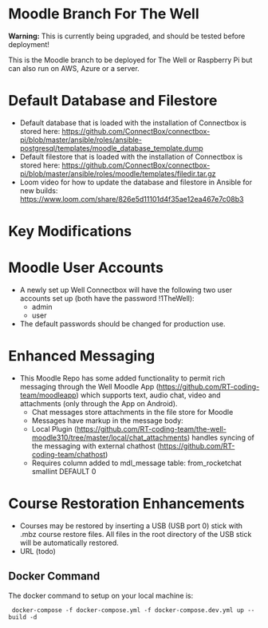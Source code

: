 # Moodle Branch For The Well

**Warning:** This is currently being upgraded, and should be tested before deployment!

This is the Moodle branch to be deployed for The Well or Raspberry Pi but can also run on AWS, Azure or a server.

# Default Database and Filestore
* Default database that is loaded with the installation of Connectbox is stored here: https://github.com/ConnectBox/connectbox-pi/blob/master/ansible/roles/ansible-postgresql/templates/moodle_database_template.dump
* Default filestore that is loaded with the installation of Connectbox is stored here: https://github.com/ConnectBox/connectbox-pi/blob/master/ansible/roles/moodle/templates/filedir.tar.gz
* Loom video for how to update the database and filestore in Ansible for new builds: https://www.loom.com/share/826e5d11101d4f35ae12ea467e7c08b3

# Key Modifications  

# Moodle User Accounts
* A newly set up Well Connectbox will have the following two user accounts set up (both have the password !1TheWell):
  * admin
  * user
* The default passwords should be changed for production use.

# Enhanced Messaging
* This Moodle Repo has some added functionality to permit rich messaging through the Well Moodle App (https://github.com/RT-coding-team/moodleapp) which supports text, audio chat, video and attachments (only through the App on Android).  
  * Chat messages store attachments in the file store for Moodle
  * Messages have markup in the message body: <attachment type="audio" type="audio/mp3" id="moodleFileID">
  * Local Plugin (https://github.com/RT-coding-team/the-well-moodle310/tree/master/local/chat_attachments) handles syncing of the messaging with external chathost (https://github.com/RT-coding-team/chathost)
  * Requires column added to mdl_message table: from_rocketchat smallint DEFAULT 0

# Course Restoration Enhancements
* Courses may be restored by inserting a USB (USB port 0) stick with .mbz course restore files.  All files in the root directory of the USB stick will be automatically restored.  
* URL (todo)

## Docker Command

The docker command to setup on your local machine is:

```
 docker-compose -f docker-compose.yml -f docker-compose.dev.yml up --build -d
```
